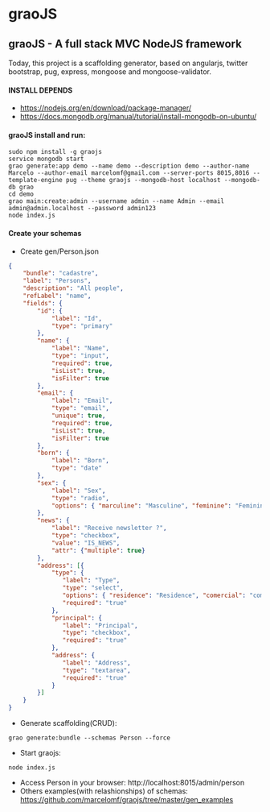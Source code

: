 graoJS
======

graoJS - A full stack MVC NodeJS framework
------------------------------------------

Today, this project is a scaffolding generator, based on angularjs, twitter bootstrap, pug, express, mongoose and mongoose-validator.

#### INSTALL DEPENDS
- https://nodejs.org/en/download/package-manager/
- https://docs.mongodb.org/manual/tutorial/install-mongodb-on-ubuntu/

#### graoJS install and run:
```
sudo npm install -g graojs
service mongodb start
grao generate:app demo --name demo --description demo --author-name Marcelo --author-email marcelomf@gmail.com --server-ports 8015,8016 --template-engine pug --theme graojs --mongodb-host localhost --mongodb-db grao
cd demo
grao main:create:admin --username admin --name Admin --email admin@admin.localhost --password admin123
node index.js
```

#### Create your schemas

- Create gen/Person.json
```json
{
    "bundle": "cadastre",
    "label": "Persons",
    "description": "All people",
    "refLabel": "name",
    "fields": {
        "id": {
            "label": "Id",
            "type": "primary"
        },
        "name": {
            "label": "Name",
            "type": "input",
            "required": true,
            "isList": true,
            "isFilter": true
        },
        "email": {
            "label": "Email",
            "type": "email",
            "unique": true,
            "required": true,
            "isList": true,
            "isFilter": true
        },
        "born": {
            "label": "Born",
            "type": "date"
        },
        "sex": {
            "label": "Sex",
            "type": "radio",
            "options": { "marculine": "Masculine", "feminine": "Feminine" }
        },
        "news": {
            "label": "Receive newsletter ?",
            "type": "checkbox",
            "value": "IS_NEWS",
            "attr": {"multiple": true}
        },
        "address": [{
            "type": {
               "label": "Type",
               "type": "select",
               "options": { "residence": "Residence", "comercial": "comercial" },
               "required": "true"
            },
            "principal": {
               "label": "Principal",
               "type": "checkbox",
               "required": "true"
            },
            "address": {
               "label": "Address",
               "type": "textarea",
               "required": "true"
            }
        }]
    }
}
```
- Generate scaffolding(CRUD):
```
grao generate:bundle --schemas Person --force
```
- Start graojs:
```
node index.js
```
- Access Person in your browser:
http://localhost:8015/admin/person
- Others examples(with relashionships) of schemas: 
https://github.com/marcelomf/graojs/tree/master/gen_examples
